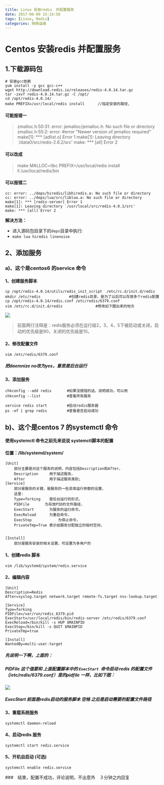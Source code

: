 ```yaml
---
title: Linux 安装redis　并配置服务
date: 2017-06-09 15:14:58
tags: [Linux, Redis]
categories: 网络运维
---
```

# Centos 安装redis 并配置服务

## 1.下载源码包

```
# 安装gcc依赖
yum install -y gcc gcc-c++
wget http://download.redis.io/releases/redis-4.0.14.tar.gz
tar -zxvf redis-4.0.14.tar.gz -C /opt/
cd /opt/redis-4.0.14/
make PREFIX=/usr/local/redis install      //指定安装的路径,
```
#### 可能报错一
> zmalloc.h:50:31: error: jemalloc/jemalloc.h: No such file or directory
zmalloc.h:55:2: error: #error "Newer version of jemalloc required"
make[1]: *** [adlist.o] Error 1
make[1]: Leaving directory `/data0/src/redis-2.6.2/src'
make: *** [all] Error 2

#### 可以改成
> make MALLOC=libc PREFIX=/usr/local/redis install   
ll /usr/local/redis/bin

#### 可以报错二
```
cc: error: ../deps/hiredis/libhiredis.a: No such file or directory
cc: error: ../deps/lua/src/liblua.a: No such file or directory
make[1]: *** [redis-server] Error 1
make[1]: Leaving directory `/usr/local/src/redis-4.0.1/src'
make: *** [all] Error 2
```
**解决方法：**
+ 进入源码包目录下的`deps`目录中执行:
+ `make lua hiredis linenoise`

## 2、添加服务
### a)、这个是centos6 的service 命令
#### 1、创建服务脚本
```
cp /opt/redis-4.0.14/utils/redis_init_script  /etc/rc.d/init.d/redis
mkdir /etc/redis             #创建redis目录，是为了以后可以存放多个redis配置  
cp /opt/redis-4.0.14/redis.conf /etc/redis/6379.conf      
vim /etc/rc.d/init.d/redis               #修改如下圈出来的地方
```
![](1497593356955096462.png)

> 前面两行注释是：redis服务必须在运行级2，3，4，5下被启动或关闭，启动的优先级是90，关闭的优先级是10。

#### 2、修改配置文件
```
vim /etc/redis/6379.conf  
```
##### 把daemnize no改为yes，意思是后台运行

#### 3、添加服务

```
chkconfig --add redis   	#如果没报错的话，说明成功，可以用
chkconfig --list        	#查看所有服务

service redis start         #启动redis服务器
ps -ef | grep redis         #查看是否启动成功
```

## b)、这个是centos 7 的systemctl 命令
#### 使用systemctl 命令之前先来说说 systemctl脚本的配置
#### 位置：/lib/systemd/system/
```
[Unit]
	部分主要是对这个服务的说明，内容包括Description和After，
	Description		用于描述服务，
	After			用于描述服务类别;
[Service]
	部分是服务的关键，是服务的一些具体运行参数的设置，
	这里:
	Type=forking	是后台运行的形式，
	PIDFile		  为存放PID的文件路径，
	ExecStart		为服务的运行命令，
	ExecReload		为重启命令，
	ExecStop			为停止命令，
	PrivateTmp=True	表示给服务分配独立的临时空间，
	

[Install]
	部分是服务安装的相关设置，可设置为多用户的
```
#### 1、创建redis 脚本
```
vim /lib/systemd/system/redis.service
```
#### 2、编辑内容
```shell
[Unit]
Description=Redis
After=syslog.target network.target remote-fs.target nss-lookup.target

[Service]
Type=forking
PIDFile=/var/run/redis_6379.pid
ExecStart=/usr/local/redis/bin/redis-server /etc/redis/6379.conf
ExecReload=/bin/kill -s HUP $MAINPID
ExecStop=/bin/kill -s QUIT $MAINPID
PrivateTmp=true

[Install]
WantedBy=multi-user.target

```

##### 先说明一下啊，上面的：
##### PIDFile   这个值要和 上面配置脚本中的 `ExecStart `命令启动 redis 的配置文件（/etc/redis/6379.conf）里的pidfile 一样，比如下图：
![](40316.png)

##### ExecStart 前面是redis启动的服务脚本 空格 之后是启动需要的配置文件路径

#### 3、重载系统服务
```
systemctl daemon-reload
```

#### 4、启动redis 服务
```
systemctl start redis.service 
```

#### 5、开机自启动 (可选)
```
systemctl enable redis.service
```
###　结束，配置不成功，评论说明，不出意外　３分钟之内回复
